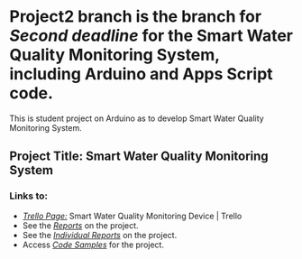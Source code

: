 # Project2 branch is the branch for *Second deadline* for the Smart Water Quality Monitoring System, including Arduino and Apps Script code.

This is student project on Arduino as to develop Smart Water Quality Monitoring System.

## Project Title:  Smart Water Quality Monitoring System 

### Links to:   

- [*Trello Page:*](https://trello.com/b/AU3PxAXM/arduino-project-10) Smart Water Quality Monitoring Device | Trello 
- See the [*Reports*](https://github.com/Valeryschka/ArduinoWaterQualitySystem/tree/Reports) on the project.
- See the [*Individual Reports*](https://github.com/Valeryschka/ArduinoWaterQualitySystem/tree/IndividualReports
) on the project.
- Access [*Code Samples*](https://github.com/Valeryschka/ArduinoWaterQualitySystem/tree/Arduino-Code) for the project.

